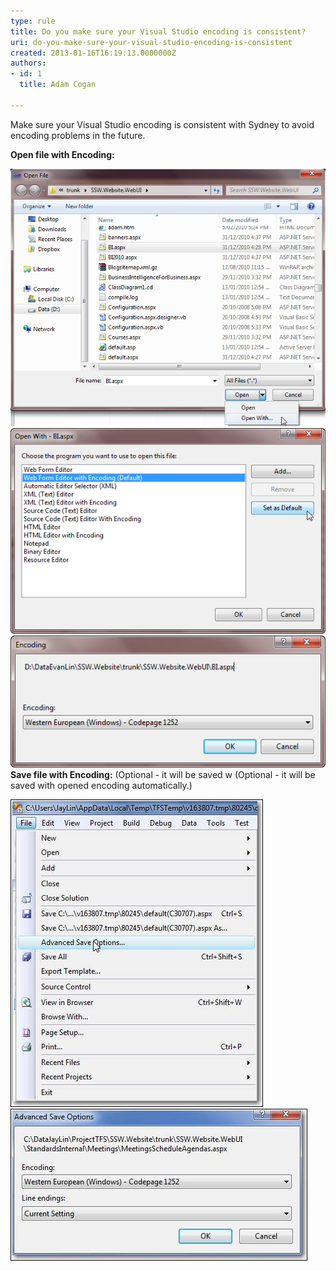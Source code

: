 ```yaml
---
type: rule
title: Do you make sure your Visual Studio encoding is consistent?
uri: do-you-make-sure-your-visual-studio-encoding-is-consistent
created: 2013-01-16T16:19:13.0000000Z
authors:
- id: 1
  title: Adam Cogan

---
```


Make sure your Visual Studio encoding is consistent with Sydney to avoid encoding problems in the future.
 
**Open file with Encoding:**
 
![Use "Open With...&](OpenFileWithOption.png)
![Set "... Editor with Encoding" as the Default Editor](OpenFileDialog.png)
![Make sure your encoding is consistent with Sydney](OpenFileEncoding.png)
**Save file with Encoding:**  (Optional - it will be saved w (Optional - it will be saved with opened encoding automatically.)
  
![Open "Advance Save Options..." in Visual Studio before checking in](AdvancedSaveOptions.png)
![Make sure your setting is consistent with Sydney](AdvancedSaveOptionsEncoding.png)

